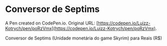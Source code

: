 # Conversor de Septims

A Pen created on CodePen.io. Original URL: [https://codepen.io/Luizz-Kotrych/pen/poRzVmx](https://codepen.io/Luizz-Kotrych/pen/poRzVmx).

Conversor de Septims (Unidade monetária do game Skyrim) para Reais (R$)
